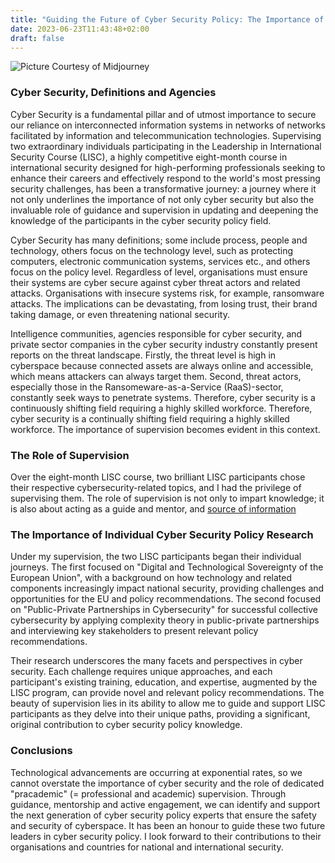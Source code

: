 ```yaml
---
title: "Guiding the Future of Cyber Security Policy: The Importance of Supervision"
date: 2023-06-23T11:43:48+02:00
draft: false
---
```

![Picture Courtesy of Midjourney](/images/20230623-a-supervisor-in-a-library.png)



### Cyber Security, Definitions and Agencies
Cyber Security is a fundamental pillar and of utmost importance to secure our reliance on interconnected information systems in networks of networks facilitated by information and telecommunication technologies. Supervising two extraordinary individuals participating in the Leadership in International Security Course (LISC), a highly competitive eight-month course in international security designed for high-performing professionals seeking to enhance their careers and effectively respond to the world's most pressing security challenges, has been a transformative journey: a journey where it not only underlines the importance of not only cyber security but also the invaluable role of guidance and supervision in updating and deepening the knowledge of the participants in the cyber security policy field.

Cyber Security has many definitions; some include process, people and technology, others focus on the technology level, such as protecting computers, electronic communication systems, services etc., and others focus on the policy level. Regardless of level, organisations must ensure their systems are cyber secure against cyber threat actors and related attacks. Organisations with insecure systems risk, for example, ransomware attacks. The implications can be devastating, from losing trust, their brand taking damage, or even threatening national security.

Intelligence communities, agencies responsible for cyber security, and private sector companies in the cyber security industry constantly present reports on the threat landscape. Firstly, the threat level is high in cyberspace because connected assets are always online and accessible, which means attackers can always target them. Second, threat actors, especially those in the Ransomeware-as-a-Service (RaaS)-sector, constantly seek ways to penetrate systems. Therefore, cyber security is a continuously shifting field requiring a highly skilled workforce. Therefore, cyber security is a continually shifting field requiring a highly skilled workforce. The importance of supervision becomes evident in this context.

### The Role of Supervision
Over the eight-month LISC course, two brilliant LISC participants chose their respective cybersecurity-related topics, and I had the privilege of supervising them. The role of supervision is not only to impart knowledge; it is also about acting as a guide and mentor, and [source of information](https://www.ucl.ac.uk/teaching-learning/publications/2019/aug/research-and-project-supervision-all-levels-introduction)


### The Importance of Individual Cyber Security Policy Research

Under my supervision, the two LISC participants began their individual journeys. The first focused on "Digital and Technological Sovereignty of the European Union", with a background on how technology and related components increasingly impact national security, providing challenges and opportunities for the EU and policy recommendations. The second focused on "Public-Private Partnerships in Cybersecurity" for successful collective cybersecurity by applying complexity theory in public-private partnerships and interviewing key stakeholders to present relevant policy recommendations.

Their research underscores the many facets and perspectives in cyber security. Each challenge requires unique approaches, and each participant's existing training, education, and expertise, augmented by the LISC program, can provide novel and relevant policy recommendations. The beauty of supervision lies in its ability to allow me to guide and support LISC participants as they delve into their unique paths, providing a significant, original contribution to cyber security policy knowledge.

### Conclusions
Technological advancements are occurring at exponential rates, so we cannot overstate the importance of cyber security and the role of dedicated "pracademic" (= professional and academic) supervision. Through guidance, mentorship and active engagement, we can identify and support the next generation of cyber security policy experts that ensure the safety and security of cyberspace. It has been an honour to guide these two future leaders in cyber security policy.
I look forward to their contributions to their organisations and countries for national and international security. 

